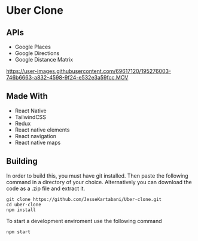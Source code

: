 # Uber Clone

## APIs

- Google Places
- Google Directions
- Google Distance Matrix

https://user-images.githubusercontent.com/69617120/195276003-746b6663-a832-4598-9f24-e532e3a59fcc.MOV

## Made With

- React Native
- TailwindCSS
- Redux
- React native elements
- React navigation
- React native maps

## Building

In order to build this, you must have git installed. Then paste the following command in a directory of your choice.
Alternatively you can download the code as a .zip file and extract it.

~~~git
git clone https://github.com/JesseKartabani/Uber-clone.git
cd uber-clone
npm install
~~~

To start a development enviroment use the following command

~~~npm
npm start
~~~

